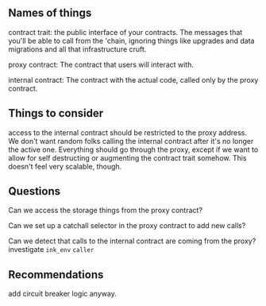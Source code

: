 ## Names of things

contract trait: the public interface of your contracts. The messages that you'll be able to call from the 'chain, ignoring things like upgrades and data migrations and all that infrastructure cruft.

proxy contract: The contract that users will interact with.

internal contract: The contract with the actual code, called only by the proxy contract.


## Things to consider

access to the internal contract should be restricted to the proxy
address. We don't want random folks calling the internal contract
after it's no longer the active one. Everything should go through the
proxy, except if we want to allow for self destructing or augmenting
the contract trait somehow. This doesn't feel very scalable, though.

## Questions

Can we access the storage things from the proxy contract?

Can we set up a catchall selector in the proxy contract to add new calls?

Can we detect that calls to the internal contract are coming from the proxy? investigate `ink_env` `caller`


## Recommendations

add circuit breaker logic anyway.

